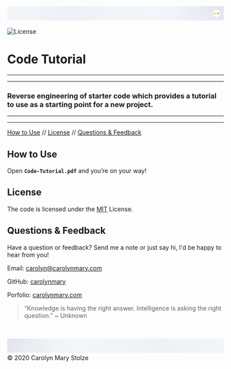 ![header](./assets/cm_header.png)

![License](https://img.shields.io/badge/License-MIT-green) </br>

<!-- ![logo](pathToFileHere) -->
# Code Tutorial   
 
- - -
- - -
### Reverse engineering of starter code which provides a tutorial to use as a starting point for a new project.
- - -
- - -

<!-- TOC -->
[How to Use](#how-to-use) // [License](#license) // [Questions & Feedback](#questions-feedback) 
  
## How to Use 

<!-- ![demo](pathToFileHere) -->
Open **`Code-Tutorial.pdf`** and you’re on your way!

## License
    
The code is licensed under the [MIT](https://choosealicense.com/licenses/mit/) License.
  
## Questions & Feedback
  
Have a question or feedback? Send me a note or just say hi, I'd be happy to hear from you!
  
Email: carolyn@carolynmary.com </br>
  
GitHub: [carolynmary](https://github.com/carolynmary) </br>
  
Porfolio: [carolynmary.com](https://carolynmary.com) 
  
> “Knowledge is having the right answer. Intelligence is asking the right question.” ~ Unknown
  
</br>

![footer](./assets/cm_footer.png)
© 2020 Carolyn Mary Stolze